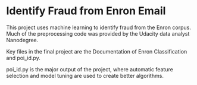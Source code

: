 # Identify Fraud from Enron Email
This project uses machine learning to identify fraud from the Enron corpus. Much of the preprocessing code was provided by the Udacity data analyst Nanodegree.

Key files in the final project are the Documentation of Enron Classification and poi_id.py.

poi_id.py is the major output of the project, where automatic feature selection and model tuning are used to create better algorithms.
